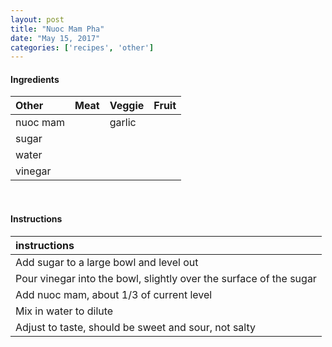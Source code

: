 ```yaml
---
layout: post
title: "Nuoc Mam Pha"
date: "May 15, 2017"
categories: ['recipes', 'other']
---
```









#### Ingredients

<table class = "presenttab">
 <thead>
  <tr>
   <th style="text-align:left;"> Other </th>
   <th style="text-align:left;"> Meat </th>
   <th style="text-align:left;"> Veggie </th>
   <th style="text-align:left;"> Fruit </th>
  </tr>
 </thead>
<tbody>
  <tr>
   <td style="text-align:left;"> nuoc mam </td>
   <td style="text-align:left;">  </td>
   <td style="text-align:left;"> garlic </td>
   <td style="text-align:left;">  </td>
  </tr>
  <tr>
   <td style="text-align:left;"> sugar </td>
   <td style="text-align:left;">  </td>
   <td style="text-align:left;">  </td>
   <td style="text-align:left;">  </td>
  </tr>
  <tr>
   <td style="text-align:left;"> water </td>
   <td style="text-align:left;">  </td>
   <td style="text-align:left;">  </td>
   <td style="text-align:left;">  </td>
  </tr>
  <tr>
   <td style="text-align:left;"> vinegar </td>
   <td style="text-align:left;">  </td>
   <td style="text-align:left;">  </td>
   <td style="text-align:left;">  </td>
  </tr>
</tbody>
</table>

<br>

#### Instructions

<table class = "presenttabnoh">
 <thead>
  <tr>
   <th style="text-align:left;"> instructions </th>
  </tr>
 </thead>
<tbody>
  <tr>
   <td style="text-align:left;"> Add sugar to a large bowl and level out </td>
  </tr>
  <tr>
   <td style="text-align:left;"> Pour vinegar into the bowl, slightly over the surface of the sugar </td>
  </tr>
  <tr>
   <td style="text-align:left;"> Add nuoc mam, about 1/3 of current level </td>
  </tr>
  <tr>
   <td style="text-align:left;"> Mix in water to dilute </td>
  </tr>
  <tr>
   <td style="text-align:left;"> Adjust to taste, should be sweet and sour, not salty </td>
  </tr>
</tbody>
</table>

